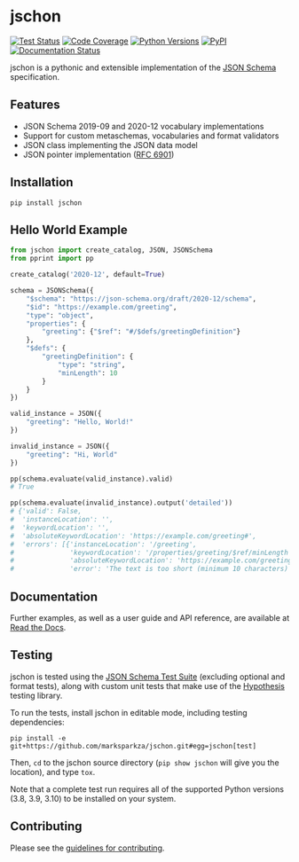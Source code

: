 # jschon

[![Test Status](https://github.com/marksparkza/jschon/actions/workflows/tests.yml/badge.svg)](https://github.com/marksparkza/jschon/actions/workflows/tests.yml)
[![Code Coverage](https://codecov.io/gh/marksparkza/jschon/branch/main/graph/badge.svg)](https://codecov.io/gh/marksparkza/jschon)
[![Python Versions](https://img.shields.io/pypi/pyversions/jschon)](https://pypi.org/project/jschon)
[![PyPI](https://img.shields.io/pypi/v/jschon)](https://pypi.org/project/jschon)
[![Documentation Status](https://readthedocs.org/projects/jschon/badge/?version=latest)](https://jschon.readthedocs.io/en/latest/?badge=latest)

jschon is a pythonic and extensible implementation of the [JSON Schema](https://json-schema.org)
specification.

## Features
* JSON Schema 2019-09 and 2020-12 vocabulary implementations
* Support for custom metaschemas, vocabularies and format validators
* JSON class implementing the JSON data model
* JSON pointer implementation ([RFC 6901](https://tools.ietf.org/html/rfc6901))

## Installation
    pip install jschon

## Hello World Example
```python
from jschon import create_catalog, JSON, JSONSchema
from pprint import pp

create_catalog('2020-12', default=True)

schema = JSONSchema({
    "$schema": "https://json-schema.org/draft/2020-12/schema",
    "$id": "https://example.com/greeting",
    "type": "object",
    "properties": {
        "greeting": {"$ref": "#/$defs/greetingDefinition"}
    },
    "$defs": {
        "greetingDefinition": {
            "type": "string",
            "minLength": 10
        }
    }
})

valid_instance = JSON({
    "greeting": "Hello, World!"
})

invalid_instance = JSON({
    "greeting": "Hi, World"
})

pp(schema.evaluate(valid_instance).valid)
# True

pp(schema.evaluate(invalid_instance).output('detailed'))
# {'valid': False,
#  'instanceLocation': '',
#  'keywordLocation': '',
#  'absoluteKeywordLocation': 'https://example.com/greeting#',
#  'errors': [{'instanceLocation': '/greeting',
#              'keywordLocation': '/properties/greeting/$ref/minLength',
#              'absoluteKeywordLocation': 'https://example.com/greeting#/$defs/greetingDefinition/minLength',
#              'error': 'The text is too short (minimum 10 characters)'}]}
```

## Documentation
Further examples, as well as a user guide and API reference, are available at
[Read the Docs](https://jschon.readthedocs.io).

## Testing
jschon is tested using the
[JSON Schema Test Suite](https://github.com/marksparkza/JSON-Schema-Test-Suite)
(excluding optional and format tests), along with custom unit tests that make
use of the [Hypothesis](https://hypothesis.readthedocs.io) testing library.

To run the tests, install jschon in editable mode, including testing dependencies:

    pip install -e git+https://github.com/marksparkza/jschon.git#egg=jschon[test]

Then, `cd` to the jschon source directory (`pip show jschon` will give you the
location), and type `tox`.

Note that a complete test run requires all of the supported Python versions
(3.8, 3.9, 3.10) to be installed on your system.

## Contributing
Please see the [guidelines for contributing](CONTRIBUTING.md).
